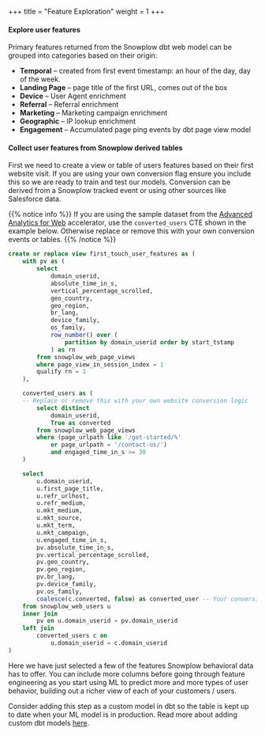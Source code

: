 +++
title = "Feature Exploration"
weight = 1
+++

#### Explore user features

Primary features returned from the Snowplow dbt web model can be grouped into categories based on their origin:

* **Temporal** – created from first event timestamp: an hour of the day, day of the week.
* **Landing Page** – page title of the first URL, comes out of the box
* **Device** –  User Agent enrichment
* **Referral** – Referral enrichment
* **Marketing** –  Marketing campaign enrichment
* **Geographic** – IP lookup enrichment
* **Engagement** – Accumulated page ping events by dbt page view model

#### Collect user features from Snowplow derived tables
First we need to create a view or table of users features based on their first website visit. If you are using your own conversion flag ensure you include this so we are ready to train and test our models. Conversion can be derived from a Snowplow tracked event or using other sources like Salesforce data. 

{{% notice info %}}
If you are using the sample dataset from the [Advanced Analytics for Web](https://docs.snowplow.io/accelerators/web/) accelerator, use the `converted_users` CTE shown in the example below. Otherwise replace or remove this with your own conversion events or tables.
{{% /notice %}}

```sql
create or replace view first_touch_user_features as (
    with pv as (
        select
            domain_userid,
            absolute_time_in_s,
            vertical_percentage_scrolled,
            geo_country,
            geo_region,
            br_lang,
            device_family,
            os_family,
            row_number() over (
                partition by domain_userid order by start_tstamp
            ) as rn
        from snowplow_web_page_views
        where page_view_in_session_index = 1
        qualify rn = 1
    ),

    converted_users as (
    -- Replace or remove this with your own website conversion logic
        select distinct
            domain_userid,
            True as converted
        from snowplow_web_page_views
        where (page_urlpath like '/get-started/%'
            or page_urlpath = '/contact-us/')
            and engaged_time_in_s >= 30
    )

    select
        u.domain_userid,
        u.first_page_title,
        u.refr_urlhost,
        u.refr_medium,
        u.mkt_medium,
        u.mkt_source,
        u.mkt_term,
        u.mkt_campaign,
        u.engaged_time_in_s,
        pv.absolute_time_in_s,
        pv.vertical_percentage_scrolled,
        pv.geo_country,
        pv.geo_region,
        pv.br_lang,
        pv.device_family,
        pv.os_family,
        coalesce(c.converted, false) as converted_user -- Your conversion flag here
    from snowplow_web_users u
    inner join
        pv on u.domain_userid = pv.domain_userid
    left join
        converted_users c on
            u.domain_userid = c.domain_userid
)

```

Here we have just selected a few of the features Snowplow behavioral data has to offer. You can include more columns before going through feature engineering as you start using ML to predict more and more types of user behavior, building out a richer view of each of your customers / users. 

Consider adding this step as a custom model in dbt so the table is kept up to date when your ML model is in production. Read more about adding custom dbt models [here](https://snowplow.github.io/dbt-snowplow-web/#!/overview/snowplow_web).
